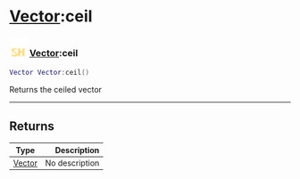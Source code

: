 # [Vector](../vector/README.md):ceil

### <img src="../../.gitbook/assets/shared.png" width="32" height="32" /> [Vector](../vector/README.md):ceil

```lua
Vector Vector:ceil()
```

Returns the ceiled vector<br>

-----------------
## Returns

| Type   | Description |
| ------ | ----------: |
| [Vector](../vector/README.md) | No description |
